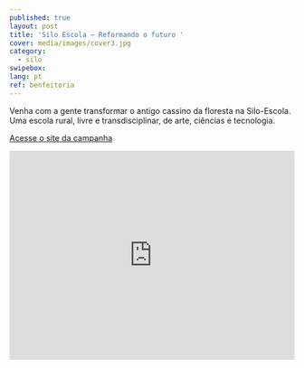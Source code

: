 ```yaml
---
published: true
layout: post
title: 'Silo Escola – Reformando o futuro '
cover: media/images/cover3.jpg
category:
  - silo
swipebox:
lang: pt
ref: benfeitoria
---
```

 
Venha com a gente transformar o antigo cassino da floresta na Silo-Escola. Uma escola rural, livre e transdisciplinar, de arte, ciências e tecnologia. 


[Acesse o site da campanha](https://benfeitoria.com/siloescola)


<div class="video-wrapper-side video-wrapper-16x9"><iframe width="100%" height="370px" src="https://www.youtube.com/embed/nzDjyonf0kw?controls=0" title="YouTube video player" frameborder="0" allow="accelerometer; autoplay; clipboard-write; encrypted-media; gyroscope; picture-in-picture" allowfullscreen></iframe></div> 